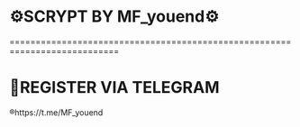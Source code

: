 # ⚙️SCRYPT BY MF_youend⚙️
===========================================================================
# 📝REGISTER VIA TELEGRAM
  ®️https://t.me/MF_youend
